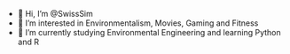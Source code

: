 - 👋 Hi, I’m @SwissSim
- 👀 I’m interested in Environmentalism, Movies, Gaming and Fitness
- 🌱 I’m currently studying Environmental Engineering and learning Python and R
